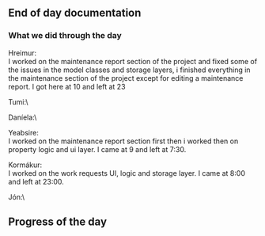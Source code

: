 ## End of day documentation

### What we did through the day 
Hreimur:\
I worked on the maintenance report section of the project and fixed some of the issues in the model classes and storage layers, i finished everything in the maintenance section of the project except for editing a maintenance report. I got here at 10 and left at 23

Tumi:\


Daníela:\



Yeabsire:\
I worked on the maintenance report section first then i worked then on property logic and ui layer. I came at 9 and left at 7:30.

Kormákur:\
I worked on the work requests UI, logic and storage layer. I came at 8:00 and left at 23:00. 
 

Jón:\


## Progress of the day